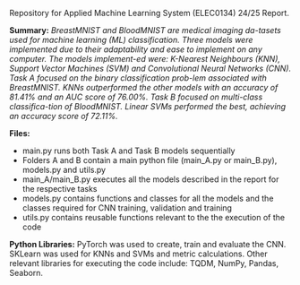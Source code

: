 Repository for Applied Machine Learning System (ELEC0134) 24/25 Report.

**Summary:**
_BreastMNIST and BloodMNIST are medical imaging da-tasets used for machine learning (ML) classification. Three models were implemented due to their adaptability and ease to implement on any computer. The models implement-ed were: K-Nearest Neighbours (KNN), Support Vector Machines (SVM) and Convolutional Neural Networks (CNN)._
_Task A focused on the binary classification prob-lem associated with BreastMNIST. KNNs outperformed the other models with an accuracy of 81.41% and an AUC score of 76.00%. Task B focused on multi-class classifica-tion of BloodMNIST. Linear SVMs performed the best, achieving an accuracy score of 72.11%._

**Files:**

- main.py runs both Task A and Task B models sequentially
- Folders A and B contain a main python file (main_A.py or main_B.py), models.py and utils.py
- main_A/main_B.py executes all the models described in the report for the respective tasks
- models.py contains functions and classes for all the models and the classes required for CNN training, validation and training
- utils.py contains reusable functions relevant to the the execution of the code

**Python Libraries:**
PyTorch was used to create, train and evaluate the CNN. SKLearn was used for KNNs and SVMs and metric calculations.
Other relevant libraries for executing the code include: TQDM, NumPy, Pandas, Seaborn.
